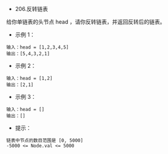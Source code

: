 - 206.反转链表

给你单链表的头节点 head ，请你反转链表，并返回反转后的链表。

- 示例 1：

```
输入：head = [1,2,3,4,5]
输出：[5,4,3,2,1]
```

- 示例 2：

```
输入：head = [1,2]
输出：[2,1]
```

- 示例 3：

```
输入：head = []
输出：[]
```

- 提示：

```
链表中节点的数目范围是 [0, 5000]
-5000 <= Node.val <= 5000
```
